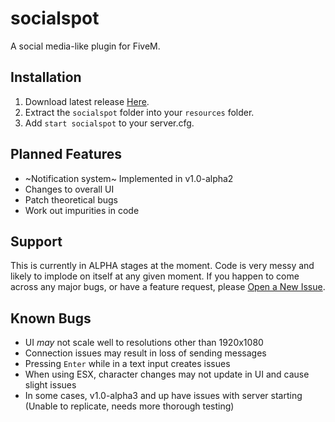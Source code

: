 # socialspot
A social media-like plugin for FiveM.

## __Installation__
1. Download latest release [Here](https://github.com/How-Bout-No/socialspot/releases/latest).
2. Extract the `socialspot` folder into your `resources` folder.
2. Add `start socialspot` to your server.cfg.

## __Planned Features__
* ~Notification system~ Implemented in v1.0-alpha2
* Changes to overall UI
* Patch theoretical bugs
* Work out impurities in code

## __Support__
This is currently in ALPHA stages at the moment. Code is very messy and likely to implode on itself at any given moment. If you happen to come across any major bugs, or have a feature request, please [Open a New Issue](https://github.com/How-Bout-No/socialspot/issues/new/choose).

## __Known Bugs__
* UI _may_ not scale well to resolutions other than 1920x1080
* Connection issues may result in loss of sending messages
* Pressing `Enter` while in a text input creates issues
* When using ESX, character changes may not update in UI and cause slight issues
* In some cases, v1.0-alpha3 and up have issues with server starting (Unable to replicate, needs more thorough testing)
